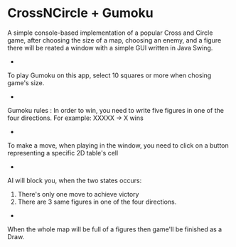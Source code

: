 # CrossNCircle + Gumoku
A simple console-based implementation of a popular Cross and Circle game, after choosing the size of a map, choosing an enemy, and a figure there will be reated a window with a simple GUI written in Java Swing.


+
To play Gumoku on this app, select 10 squares or more when chosing game's size.


+
Gumoku rules :
In order to win, you need to write five figures in one of the four directions. For example: XXXXX -> X wins


+
To make a move, when playing in the window, you need to click on a button representing a specific 2D table's cell

+
AI will block you, when the two states occurs:
1) There's only one move to achieve victory
2) There are 3 same figures in one of the four directions.

+
When the whole map will be full of a figures then game'll be finished as a Draw.
